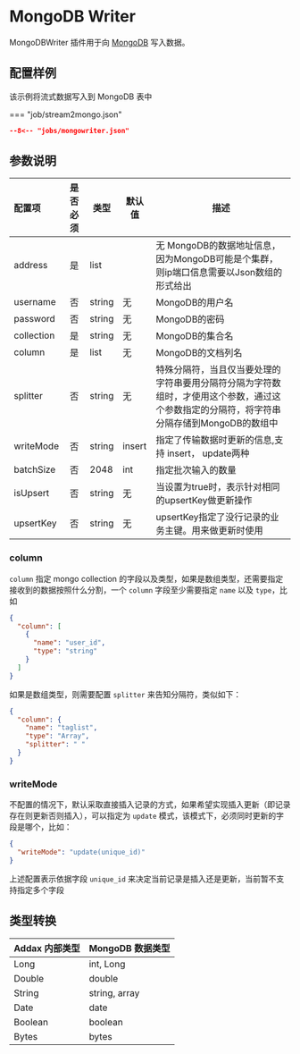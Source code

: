 # MongoDB Writer

MongoDBWriter 插件用于向 [MongoDB](https://mongodb.com) 写入数据。

## 配置样例

该示例将流式数据写入到 MongoDB 表中

=== "job/stream2mongo.json"

  ```json
  --8<-- "jobs/mongowriter.json"
  ```

## 参数说明

| 配置项         | 是否必须 | 类型  |  默认值 | 描述                                                                                                                  |
| :-------------| :------:| ---- | -------|----------------------------------------------------------------------------------------------------------- |
| address        |    是   | list  | | 无    MongoDB的数据地址信息，因为MongoDB可能是个集群，则ip端口信息需要以Json数组的形式给出                                           |
| username       |    否   | string  | 无   | MongoDB的用户名                                                                                                         |
| password       |    否   | string  | 无   | MongoDB的密码                                                                                                            |
| collection     |    是   | string  | 无   | MongoDB的集合名                                                                                                        |
| column         |    是   | list    | 无   | MongoDB的文档列名                                                                                                      |
| splitter       |    否   | string  | 无   | 特殊分隔符，当且仅当要处理的字符串要用分隔符分隔为字符数组时，才使用这个参数，通过这个参数指定的分隔符，将字符串分隔存储到MongoDB的数组中 |
| writeMode      |    否   |  string    | insert   | 指定了传输数据时更新的信息,支持 insert， update两种                                      |
| batchSize      |    否   | 2048   | int  | 指定批次输入的数量    |
| isUpsert       |    否   | string  | 无   | 当设置为true时，表示针对相同的upsertKey做更新操作                                                                         |
| upsertKey      |    否   | string  | 无   | upsertKey指定了没行记录的业务主键。用来做更新时使用                                                                       |

### column

`column` 指定 mongo collection 的字段以及类型，如果是数组类型，还需要指定接收到的数据按照什么分割，一个 `column` 字段至少需要指定 `name` 以及 `type`，比如

```json
{
  "column": [
    {
      "name": "user_id",
      "type": "string"
    }
  ]
}
```

如果是数组类型，则需要配置 `splitter` 来告知分隔符，类似如下：

```json
{
  "column": {
    "name": "taglist",
    "type": "Array",
    "splitter": " "
  }
}
```

### writeMode

不配置的情况下，默认采取直接插入记录的方式，如果希望实现插入更新（即记录存在则更新否则插入），可以指定为 `update` 模式，该模式下，必须同时更新的字段是哪个，比如：

```json
{
  "writeMode": "update(unique_id)"
}
```

上述配置表示依据字段 `unique_id` 来决定当前记录是插入还是更新，当前暂不支持指定多个字段

## 类型转换

| Addax 内部类型 | MongoDB 数据类型 |
| -------------- | ---------------- |
| Long           | int, Long        |
| Double         | double           |
| String         | string, array    |
| Date           | date             |
| Boolean        | boolean          |
| Bytes          | bytes            |
